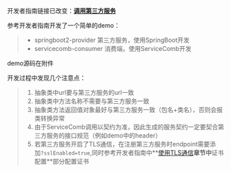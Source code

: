开发者指南链接已改变：**[调用第三方服务](https://docs.servicecomb.io/java-chassis/zh_CN/build-consumer/3rd-party-service-invoke/)**

参考开发者指南开发了一个简单的demo：
>- springboot2-provider 第三方服务，使用SpringBoot开发
>- servicecomb-consumer 消费端，使用ServiceComb开发

demo源码在附件

开发过程中发现几个注意点：
>1. 抽象类中url要与第三方服务的url一致
>2. 抽象类中方法名称不需要与第三方服务一致
>3. 抽象类方法返回值对象最好与第三方服务一致（包名+类名），否则会报类转换异常
>4. 由于ServiceComb调用以契约为准，因此生成的服务契约一定要契合第三方服务的接口规范（例如demo中的header）
>5. 若第三方服务开启了TLS通信，在注册第三方服务时endpoint需要添加`?sslEnabled=true`,同时参考开发者指南中**[使用TLS通信](https://docs.servicecomb.io/java-chassis/zh_CN/security/tls/)**章节中**证书配置**部分配置证书